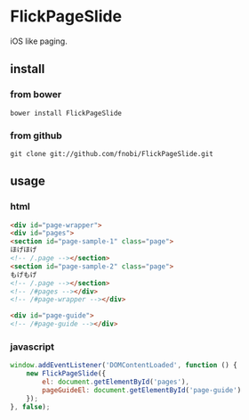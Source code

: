 FlickPageSlide
======

iOS like paging.

## install

### from bower
```
bower install FlickPageSlide
```

### from github
```
git clone git://github.com/fnobi/FlickPageSlide.git
```

## usage

### html

```html
<div id="page-wrapper">
<div id="pages">
<section id="page-sample-1" class="page">
ほげほげ
<!-- /.page --></section>
<section id="page-sample-2" class="page">
もげもげ
<!-- /.page --></section>
<!-- /#pages --></div>
<!-- /#page-wrapper --></div>

<div id="page-guide">
<!-- /#page-guide --></div>
```

### javascript

```javascript
window.addEventListener('DOMContentLoaded', function () {
    new FlickPageSlide({
        el: document.getElementById('pages'),
        pageGuideEl: document.getElementById('page-guide')
    });
}, false);
```
